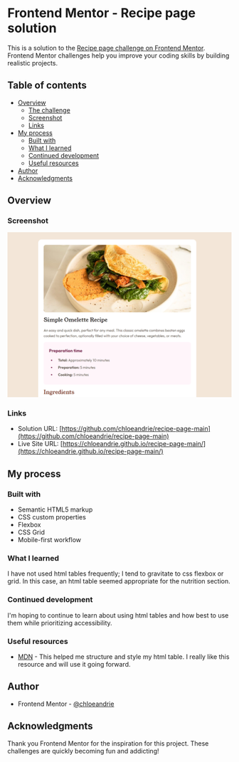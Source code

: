 # Frontend Mentor - Recipe page solution

This is a solution to the [Recipe page challenge on Frontend Mentor](https://www.frontendmentor.io/challenges/recipe-page-KiTsR8QQKm). Frontend Mentor challenges help you improve your coding skills by building realistic projects.

## Table of contents

- [Overview](#overview)
  - [The challenge](#the-challenge)
  - [Screenshot](#screenshot)
  - [Links](#links)
- [My process](#my-process)
  - [Built with](#built-with)
  - [What I learned](#what-i-learned)
  - [Continued development](#continued-development)
  - [Useful resources](#useful-resources)
- [Author](#author)
- [Acknowledgments](#acknowledgments)

## Overview

### Screenshot

![](./assets/images/screenshot.png)

### Links

- Solution URL: [https://github.com/chloeandrie/recipe-page-main](https://github.com/chloeandrie/recipe-page-main)
- Live Site URL: [https://chloeandrie.github.io/recipe-page-main/](https://chloeandrie.github.io/recipe-page-main/)

## My process

### Built with

- Semantic HTML5 markup
- CSS custom properties
- Flexbox
- CSS Grid
- Mobile-first workflow

### What I learned

I have not used html tables frequently; I tend to gravitate to css flexbox or grid. In this case, an html table seemed appropriate for the nutrition section.

### Continued development

I'm hoping to continue to learn about using html tables and how best to use them while prioritizing accessibility.

### Useful resources

- [MDN](https://developer.mozilla.org/en-US/docs/Learn/CSS/Building_blocks/Styling_tables) - This helped me structure and style my html table. I really like this resource and will use it going forward.

## Author

- Frontend Mentor - [@chloeandrie](https://www.frontendmentor.io/profile/chloeandrie)

## Acknowledgments

Thank you Frontend Mentor for the inspiration for this project. These challenges are quickly becoming fun and addicting!
